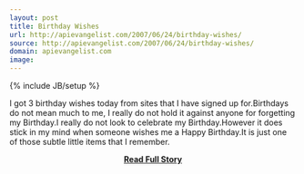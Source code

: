 ```yaml
---
layout: post
title: Birthday Wishes
url: http://apievangelist.com/2007/06/24/birthday-wishes/
source: http://apievangelist.com/2007/06/24/birthday-wishes/
domain: apievangelist.com
image: 
---
```

{% include JB/setup %}<p>I got 3 birthday wishes today from sites that I have signed up for.Birthdays do not mean much to me, I really do not hold it against anyone for forgetting my Birthday.I really do not look to celebrate my Birthday.However it does stick in my mind when someone wishes me a Happy Birthday.It is just one of those subtle little items that I remember.</p>
<center><p><a href="http://apievangelist.com/2007/06/24/birthday-wishes/" style='padding:25px; font-sze:18px; font-weight: bold;'>Read Full Story</a></p></center>
